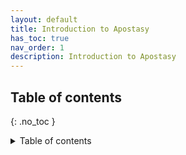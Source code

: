 ```yaml
---
layout: default
title: Introduction to Apostasy
has_toc: true
nav_order: 1
description: Introduction to Apostasy
---
```


## Table of contents
{: .no_toc }
<details markdown="block">
  <summary>
    Table of contents
  </summary>
  {: .text-delta }
1. TOC
{:toc}
</details>
